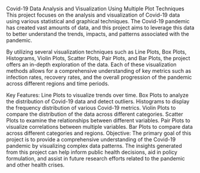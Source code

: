 Covid-19 Data Analysis and Visualization Using Multiple Plot Techniques
This project focuses on the analysis and visualization of Covid-19 data using various statistical and graphical techniques. The Covid-19 pandemic has created vast amounts of data, and this project aims to leverage this data to better understand the trends, impacts, and patterns associated with the pandemic.

By utilizing several visualization techniques such as Line Plots, Box Plots, Histograms, Violin Plots, Scatter Plots, Pair Plots, and Bar Plots, the project offers an in-depth exploration of the data. Each of these visualization methods allows for a comprehensive understanding of key metrics such as infection rates, recovery rates, and the overall progression of the pandemic across different regions and time periods.

Key Features:
Line Plots to visualize trends over time.
Box Plots to analyze the distribution of Covid-19 data and detect outliers.
Histograms to display the frequency distribution of various Covid-19 metrics.
Violin Plots to compare the distribution of the data across different categories.
Scatter Plots to examine the relationships between different variables.
Pair Plots to visualize correlations between multiple variables.
Bar Plots to compare data across different categories and regions.
Objective:
The primary goal of this project is to provide a comprehensive understanding of the Covid-19 pandemic by visualizing complex data patterns. The insights generated from this project can help inform public health decisions, aid in policy formulation, and assist in future research efforts related to the pandemic and other health crises.
